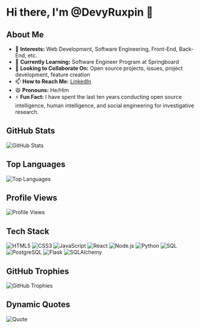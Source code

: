 # Hi there, I'm @DevyRuxpin 👋

## About Me
- 👀 **Interests:** Web Development, Software Engineering, Front-End, Back-End, etc.
- 🌱 **Currently Learning:** Software Engineer Program at Springboard
- 💞️ **Looking to Collaborate On:** Open source projects, issues, project development, feature creation
- 📫 **How to Reach Me:** [LinkedIn](https://www.linkedin.com/in/marc-harriman-ba6531302/)
- 😄 **Pronouns:** He/Him
- ⚡ **Fun Fact:** I have spent the last ten years conducting open source intelligence, human intelligence, and social engineering for investigative research.

## GitHub Stats
![GitHub Stats](https://github-readme-stats.vercel.app/api?username=DevyRuxpin&show_icons=true&theme=radical)

## Top Languages
![Top Languages](https://github-readme-stats.vercel.app/api/top-langs/?username=DevyRuxpin&layout=compact&theme=radical)

## Profile Views
![Profile Views](https://komarev.com/ghpvc/?username=DevyRuxpin&color=blueviolet)

## Tech Stack
![HTML5](https://img.shields.io/badge/-HTML5-E34F26?style=flat-square&logo=html5&logoColor=white)
![CSS3](https://img.shields.io/badge/-CSS3-1572B6?style=flat-square&logo=css3)
![JavaScript](https://img.shields.io/badge/-JavaScript-F7DF1E?style=flat-square&logo=javascript&logoColor=black)
![React](https://img.shields.io/badge/-React-61DAFB?style=flat-square&logo=react&logoColor=black)
![Node.js](https://img.shields.io/badge/-Node.js-339933?style=flat-square&logo=node.js&logoColor=white)
![Python](https://img.shields.io/badge/-Python-3776AB?style=flat-square&logo=python&logoColor=white)
![SQL](https://img.shields.io/badge/-SQL-4479A1?style=flat-square&logo=sql&logoColor=white)
![PostgreSQL](https://img.shields.io/badge/-PostgreSQL-336791?style=flat-square&logo=postgresql&logoColor=white)
![Flask](https://img.shields.io/badge/-Flask-000000?style=flat-square&logo=flask&logoColor=white)
![SQLAlchemy](https://img.shields.io/badge/-SQLAlchemy-000000?style=flat-square&logo=sqlalchemy&logoColor=white)

## GitHub Trophies
![GitHub Trophies](https://github-profile-trophy.vercel.app/?username=DevyRuxpin&theme=radical)



## Dynamic Quotes
![Quote](https://quotes-github-readme.vercel.app/api?type=horizontal&theme=radical)







